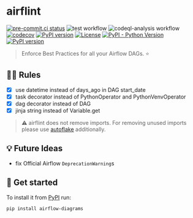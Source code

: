 # airflint

[![pre-commit.ci status](https://results.pre-commit.ci/badge/github/feluelle/airflint/main.svg)](https://results.pre-commit.ci/latest/github/feluelle/airflint/main)
![test workflow](https://github.com/feluelle/airflint/actions/workflows/test.yml/badge.svg)
![codeql-analysis workflow](https://github.com/feluelle/airflint/actions/workflows/codeql-analysis.yml/badge.svg)
[![codecov](https://codecov.io/gh/feluelle/airflint/branch/main/graph/badge.svg?token=J8UEP8IVY4)](https://codecov.io/gh/feluelle/airflint)
[![PyPI version](https://img.shields.io/pypi/v/airflint)](https://pypi.org/project/airflint/)
[![License](https://img.shields.io/pypi/l/airflint)](https://github.com/feluelle/airflint/blob/main/LICENSE)
[![PyPI - Python Version](https://img.shields.io/pypi/pyversions/airflint)](https://pypi.org/project/airflint/)
[![PyPI version](https://img.shields.io/pypi/dm/airflint)](https://pypi.org/project/airflint/)

> Enforce Best Practices for all your Airflow DAGs. ⭐

## 🧑‍🏫 Rules

- [x] use datetime instead of days_ago in DAG start_date
- [x] task decorator instead of PythonOperator and PythonVenvOperator
- [x] dag decorator instead of DAG
- [x] jinja string instead of Variable.get

> ⚠️ airflint does not remove imports. For removing unused imports please use [autoflake](https://github.com/PyCQA/autoflake) additionally.

## 💡 Future Ideas

- fix Official Airflow `DeprecationWarning`s

## 🚀 Get started

To install it from [PyPI](https://pypi.org/) run:

```console
pip install airflow-diagrams
```
